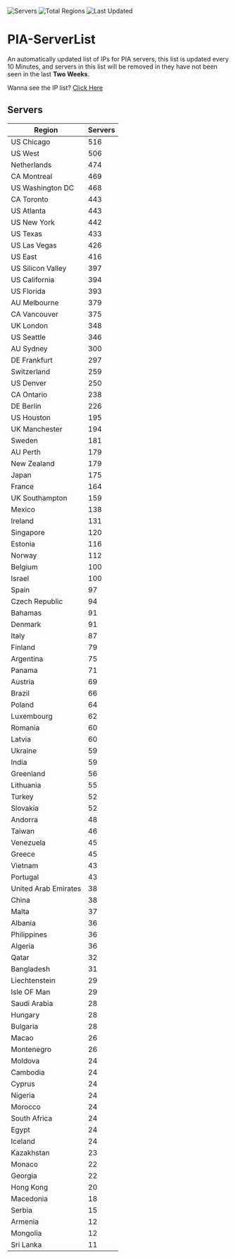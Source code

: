 ![Servers](https://img.shields.io/badge/Servers-13,975-darkgreen)
![Total Regions](https://img.shields.io/badge/Total_Regions-97-darkgreen)
![Last Updated](https://img.shields.io/badge/Last_Updated-December_18_2024_07:01_EST-darkgreen)

# PIA-ServerList
An automatically updated list of IPs for PIA servers, this list is updated every 10 Minutes, and servers in this list will be removed in they have not been seen in the last **Two Weeks**.

Wanna see the IP list? [Click Here](./servers.json)

## Servers
| Region               | Servers |
|----------------------|---------|
| US Chicago | 516 |
| US West | 506 |
| Netherlands | 474 |
| CA Montreal | 469 |
| US Washington DC | 468 |
| CA Toronto | 443 |
| US Atlanta | 443 |
| US New York | 442 |
| US Texas | 433 |
| US Las Vegas | 426 |
| US East | 416 |
| US Silicon Valley | 397 |
| US California | 394 |
| US Florida | 393 |
| AU Melbourne | 379 |
| CA Vancouver | 375 |
| UK London | 348 |
| US Seattle | 346 |
| AU Sydney | 300 |
| DE Frankfurt | 297 |
| Switzerland | 259 |
| US Denver | 250 |
| CA Ontario | 238 |
| DE Berlin | 226 |
| US Houston | 195 |
| UK Manchester | 194 |
| Sweden | 181 |
| AU Perth | 179 |
| New Zealand | 179 |
| Japan | 175 |
| France | 164 |
| UK Southampton | 159 |
| Mexico | 138 |
| Ireland | 131 |
| Singapore | 120 |
| Estonia | 116 |
| Norway | 112 |
| Belgium | 100 |
| Israel | 100 |
| Spain | 97 |
| Czech Republic | 94 |
| Bahamas | 91 |
| Denmark | 91 |
| Italy | 87 |
| Finland | 79 |
| Argentina | 75 |
| Panama | 71 |
| Austria | 69 |
| Brazil | 66 |
| Poland | 64 |
| Luxembourg | 62 |
| Romania | 60 |
| Latvia | 60 |
| Ukraine | 59 |
| India | 59 |
| Greenland | 56 |
| Lithuania | 55 |
| Turkey | 52 |
| Slovakia | 52 |
| Andorra | 48 |
| Taiwan | 46 |
| Venezuela | 45 |
| Greece | 45 |
| Vietnam | 43 |
| Portugal | 43 |
| United Arab Emirates | 38 |
| China | 38 |
| Malta | 37 |
| Albania | 36 |
| Philippines | 36 |
| Algeria | 36 |
| Qatar | 32 |
| Bangladesh | 31 |
| Liechtenstein | 29 |
| Isle OF Man | 29 |
| Saudi Arabia | 28 |
| Hungary | 28 |
| Bulgaria | 28 |
| Macao | 26 |
| Montenegro | 26 |
| Moldova | 24 |
| Cambodia | 24 |
| Cyprus | 24 |
| Nigeria | 24 |
| Morocco | 24 |
| South Africa | 24 |
| Egypt | 24 |
| Iceland | 24 |
| Kazakhstan | 23 |
| Monaco | 22 |
| Georgia | 22 |
| Hong Kong | 20 |
| Macedonia | 18 |
| Serbia | 15 |
| Armenia | 12 |
| Mongolia | 12 |
| Sri Lanka | 11 |